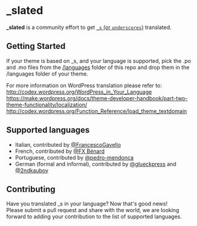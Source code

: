 _slated
=======
**_slated** is a community effort to get [`_s` (or `underscores`)](https://github.com/Automattic/_s) translated.

Getting Started
---------------
If your theme is based on _s, and your language is supported, pick the .po and .mo files from the [/languages](https://github.com/ptbello/_slated/tree/master/languages) folder of this repo and drop them in the /languages folder of your theme.

For more information on WordPress translation please refer to:  
http://codex.wordpress.org/WordPress_in_Your_Language  
https://make.wordpress.org/docs/theme-developer-handbook/part-two-theme-functionality/localization/  
http://codex.wordpress.org/Function_Reference/load_theme_textdomain

Supported languages
---------------

- Italian, contributed by [@FrancescoGavello](https://github.com/FrancescoGavello)
- French, contributed by [@FX Bénard](https://github.com/fxbenard)
- Portuguese, contributed by [@pedro-mendonca](https://github.com/pedro-mendonca)
- German (formal and informal), contributed by [@glueckpress](https://github.com/glueckpress) and [@2ndkauboy](https://github.com/2ndkauboy)


Contributing
---------------
Have you translated _s in your language? Now that's good news!  
Please submit a pull request and share with the world, we are looking forward to adding your contribution to the list of supported languages.
